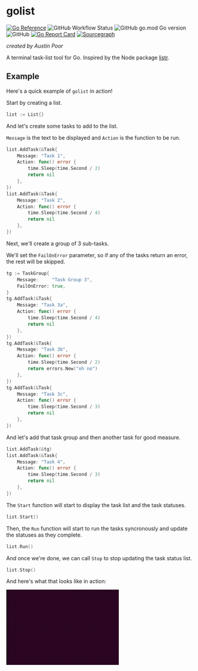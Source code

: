 # golist

[![Go Reference](https://pkg.go.dev/badge/github.com/a-poor/golist.svg)](https://pkg.go.dev/github.com/a-poor/golist)
![GitHub Workflow Status](https://img.shields.io/github/workflow/status/a-poor/golist/Go?style=flat-square)
![GitHub go.mod Go version](https://img.shields.io/github/go-mod/go-version/a-poor/golist?style=flat-square)
![GitHub](https://img.shields.io/github/license/a-poor/golist?style=flat-square)
[![Go Report Card](https://goreportcard.com/badge/github.com/a-poor/golist)](https://goreportcard.com/report/github.com/a-poor/golist)
[![Sourcegraph](https://sourcegraph.com/github.com/a-poor/golist/-/badge.svg)](https://sourcegraph.com/github.com/a-poor/golist?badge)

_created by Austin Poor_

A terminal task-list tool for Go. Inspired by the Node package [listr](https://www.npmjs.com/package/listr).

## Example

Here's a quick example of `golist` in action!

Start by creating a list.

```go
list := List{}
```

And let's create some tasks to add to the list. 

`Message` is the text to be displayed and `Action` is the function to be run.

```go
list.AddTask(&Task{
    Message: "Task 1",
    Action: func() error {
        time.Sleep(time.Second / 2)
        return nil
    },
})
list.AddTask(&Task{
    Message: "Task 2",
    Action: func() error {
        time.Sleep(time.Second / 4)
        return nil
    },
})
```

Next, we'll create a group of 3 sub-tasks.

We'll set the `FailOnError` parameter, so if any of the tasks return an error, the rest will be skipped.

```go
tg := TaskGroup{
    Message:     "Task Group 3",
    FailOnError: true,
}
tg.AddTask(&Task{
    Message: "Task 3a",
    Action: func() error {
        time.Sleep(time.Second / 4)
        return nil
    },
})
tg.AddTask(&Task{
    Message: "Task 3b",
    Action: func() error {
        time.Sleep(time.Second / 2)
        return errors.New("oh no")
    },
})
tg.AddTask(&Task{
    Message: "Task 3c",
    Action: func() error {
        time.Sleep(time.Second / 3)
        return nil
    },
})
```

And let's add that task group and then another task for good measure.

```go
list.AddTask(&tg)
list.AddTask(&Task{
    Message: "Task 4",
    Action: func() error {
        time.Sleep(time.Second / 3)
        return nil
    },
})
```

The `Start` function will start to display the task list and the task statuses.

```go
list.Start()
```

Then, the `Run` function will start to run the tasks syncronously and update the statuses as they complete.

```go
list.Run()
```

And once we're done, we can call `Stop` to stop updating the task status list.

```go
list.Stop()
```

And here's what that looks like in action:

![Sample GIF](https://raw.githubusercontent.com/a-poor/golist/main/etc/sample.gif)

